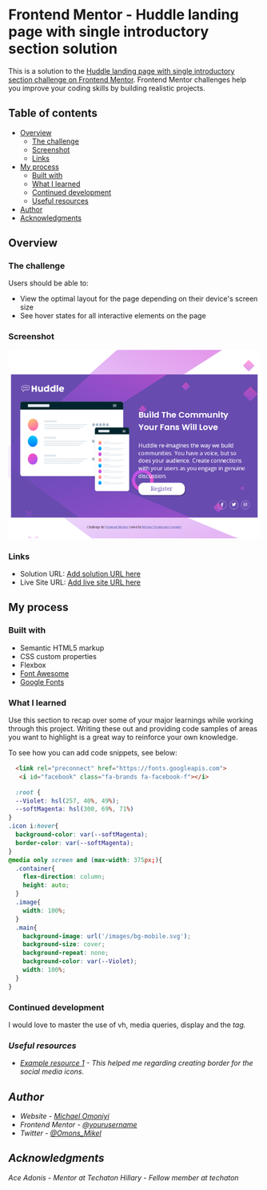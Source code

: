 # Frontend Mentor - Huddle landing page with single introductory section solution

This is a solution to the [Huddle landing page with single introductory section challenge on Frontend Mentor](https://www.frontendmentor.io/challenges/huddle-landing-page-with-a-single-introductory-section-B_2Wvxgi0). Frontend Mentor challenges help you improve your coding skills by building realistic projects. 

## Table of contents

- [Overview](#overview)
  - [The challenge](#the-challenge)
  - [Screenshot](#screenshot)
  - [Links](#links)
- [My process](#my-process)
  - [Built with](#built-with)
  - [What I learned](#what-i-learned)
  - [Continued development](#continued-development)
  - [Useful resources](#useful-resources)
- [Author](#author)
- [Acknowledgments](#acknowledgments)


## Overview

### The challenge

Users should be able to:

- View the optimal layout for the page depending on their device's screen size
- See hover states for all interactive elements on the page

### Screenshot

![](images/Screenshot_20220723-211136.png)

### Links

- Solution URL: [Add solution URL here](https://your-solution-url.com)
- Live Site URL: [Add live site URL here](https://your-live-site-url.com)

## My process

### Built with

- Semantic HTML5 markup
- CSS custom properties
- Flexbox
- [Font Awesome](https://fontawesome.com/)
- [Google Fonts](https://googlefontd.com/)


### What I learned

Use this section to recap over some of your major learnings while working through this project. Writing these out and providing code samples of areas you want to highlight is a great way to reinforce your own knowledge.

To see how you can add code snippets, see below:

```html
  <link rel="preconnect" href="https://fonts.googleapis.com">
   <i id="facebook" class="fa-brands fa-facebook-f"></i>
```
```css
  :root {
  --Violet: hsl(257, 40%, 49%);
  --softMagenta: hsl(300, 69%, 71%)
}
.icon i:hover{
  background-color: var(--softMagenta);
  border-color: var(--softMagenta);
}
@media only screen and (max-width: 375px;){
  .container{
    flex-direction: column;
    height: auto;
  }
  .image{
    width: 100%;
  }
  .main{
    background-image: url('/images/bg-mobile.svg');
    background-size: cover;
    background-repeat: none;
    background-color: var(--Violet);
    width: 100%;
  }
}    
```


### Continued development
I would love to master the use of vh, media queries, display and the <i> tag.


### Useful resources

- [Example resource 1](https://www.w3schools.com) - This helped me regarding creating border for the social media icons.


## Author

- Website - [Michael Omoniyi](https://www.your-site.com)
- Frontend Mentor - [@yourusername](https://www.frontendmentor.io/profile/yourusername)
- Twitter - [@Omons_Mikel](https://mobile.twitter.com/Omons_Mikel)


## Acknowledgments
Ace Adonis - Mentor at Techaton
Hillary - Fellow member at techaton
